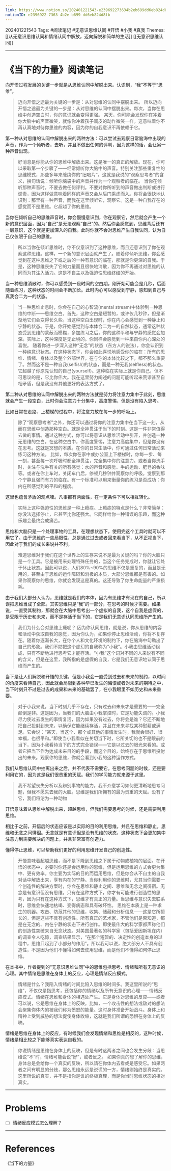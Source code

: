 ```yaml
---
link: https://www.notion.so/202401221543-e239692273634b2eb699dd6eb824d8fb
notionID: e2396922-7363-4b2e-b699-dd6eb824d8fb
---
```

202401221543
Tags: #阅读笔记 #无意识思维认同 #开悟 #小我 #真我 
Themes: [[从无意识思维认同和情绪认同中解放，迈向解脱和简单的生活]] [[无意识思维认同]]

--- 
# 《当下的力量》阅读笔记

向开悟过程发展的关键一步就是从思维认同中解脱出来。认识到，“我”不等于“思维”。

> 迈向开悟之途最为关键的一步是：从对思维的认同中摆脱出来。
> 所以迈向开悟之途最为关键的一步是：从对思维的认同中摆脱出来。每次，当你在思维中创造空白时，你的意识就会变得更强。
> 某天，你可能会发现你在冲着你大脑中的声音微笑，就像你冲着孩子调皮的动作微笑一样。这意味着你不再认真地对待你思维的内容，因为你的自我意识不再依赖于它。

第一种从对思维的认同中解脱出来的两种方法：可以尝试去观察日常脑海中出现的声音，作为一个倾听者，去听，并且不做出任何的评判，因为这样的话，会让另一种声音出现。

> 好消息是你能从你的思维中解放出来。这是唯一的真正的解放。现在，你可以采取第一个步骤了——经常倾听你大脑中的声音。特别关注那些重复性的思维模式，那些多年来缠绕你的“旧唱片”。这就是我说的“观察思考者”的含义，换句话说：倾听你脑袋中的声音并作为一个观察者的临在。
> 当你在倾听那种声音时，不要去做任何评判。不要对你所听到的声音做出判断或进行谴责，因为这样做意味着同样的声音又会从后门乘虚而入。你将会很快地认识到：那里有一种声音，而我在这里倾听它，观察它。这是一种自我存在的感觉而不是思维。它超越了你的思维。

当你在倾听自己的思维声音时，你会慢慢意识到，你在观察它，然后就会产生一个新的意识层面，因为“自己”是无法观察“自己”的。然后你会感觉到，思维背后还有一层意识，这个就是更加深入的自我。此时你就不会对思维产生自我认同，认为自己仅仅限于自己的思维。

> 所以当你在倾听思维时，你不仅意识到了这种思维，而且还意识到了你在观察这种思维。这样，一个新的意识层面就产生了。随着你倾听思维，你会感觉到在这种思维之下或之后的一种有意识的临在，那就是你更深的自我。于是，这种思维丧失了它的力量而且很快地消散，因为你不再通过对思维的认同而为其注入活力。这是不自主以及强迫性思维终结的开始。

当一种思维消散时，你可以感受到一段时间的空白期，刚开始可能会是几秒，后面随着练习，这种状态的时间会不断加长。此时内心可以感受到宁静，感知到自己与真我合二为一的状态。

> 当一种思维止息时，你会在自己的心智流(mental stream)中体验到一种思维的中断——思维空白。首先，这种空白是短暂的，或许仅几秒钟，但是渐渐地它们会变得长久些。当这种空白出现时，你在内心会感觉到一种静止和宁静的状态。于是，你开始感觉到与本体合二为一的自然状态，通常这种状态受到思维的蒙蔽而模糊，多加练习之后，你的这种平和与宁静的感觉会加深。实际上，这种深度是无止境的。你同样会感觉到一种来自你内心深处的喜悦。
> 随着你进一步深入这种“无念”的状态（东方人的说法），你会认识到一种纯意识状态。在这种状态下，你会如此喜悦地感受你的临在：所有的思维、情绪、身体以及整个外部世界，在与你的本体比较之下，都不那么重要了。然而这不是一种自我(selfish)的状态，而是一种无我(selfless)的状态。它超越了你原先认知的自己(yourself)。这种临在实际上就是你自己，但不可思议的是，它比你伟大。我在这里努力阐述的问题可能听起来荒谬甚至自相矛盾，但是我没有其他更好的表达方式了。

第二种从对思维的认同中解脱出来的两种方法就是努力将注意力集中于此刻，思维就会产生一段空白，此时你会注意力十分集中，高度警惕，但是没有陷入思考。

比如日常在走路、上楼梯的过程中，将注意力放在每一步的呼吸上。

> 除了“观察思考者”之外，你还可以通过将你的注意力集中在当下这一刻，从而在思维中创造那种空白。就是全神贯注于当下的时刻。这是一件非常值得去做的事情。通过这种方式，你可以将意识从思维活动中引开，并创造一种无思维的空白。在这种空白中，你高度警惕，注意力高度集中，但是你没有在思考。这就是冥想的本质。在你的日常生活中，你可通过任何日常活动来练习这种方法。
> 比如，每次你在家中或办公室上下楼梯时，你每一步、每一刻，甚至每一次呼吸时都全神贯注，完全集中你的注意力。或者当你洗手时，关注与洗手有关的所有感觉：水的声音和感觉、手的运动、肥皂的香味等。或者在你上车时，关闭车门后，停顿几秒钟并观察你的呼吸。觉察到那个宁静且强而有力的临在。有一个标准可以用来衡量你的练习是否成功：你内在所感觉到的平和的程度。


这里也蕴含矛盾的观点哇。凡事都有两面性，在一定条件下可以相互转化。

> 实际上这种强迫性的思维是一种上瘾症。上瘾症的特点是什么？非常简单：你没法选择停止，它甚至比你还强大。它同样给你一种错误的乐趣，而这种乐趣会最终变成痛苦。


思维和大脑只是一个处理事物的工具，在理想状态下，使用完这个工具时就可以不用它了。由于思维的一些局限性，总是通过过去或者回来看当下，从不正视当下，因此对于我们的成长来说并不利。

> 难道思维对于我们在这个世界上的生存来说不是最为关键的吗？你的大脑只是一个工具。它是被用来处理特殊任务的，当这个任务完成时，你就让它处于休止状态。因此可以说，人们80%~90%的思维不仅是重复的，而且是无用的，甚至由于思维的运作障碍和消极的本质，大部分思维都是有害的。如果你观察你的思维，你就会发现这是真的。这还导致了你生命能量的严重损耗。

由于我们大部分人认为，思维就是我们的本体，因为有思维才有现在的自己，所以误把思维当成了全部。其实思维只是“我”的一部分，在思考的时候才需要。如果说，一直受其制约，那就会在大脑中思考出一个虚拟的自我，这个自我是虚假的，是受限于历史和未来，而不是存活于当下的，它是我们无意识认同思维所产生的。

> 我们为什么会对思维上瘾呢？
> 因为你认同思维，就是说，你从思维的内容和活动中获取自我的感觉，因为你认为，如果你停止思维活动，你将不复存在。随着你逐渐长大，在你个人和文化环境的制约下，你在脑海中勾勒出了自己的形象。我们不妨把这个虚幻的自我称为“小我”。小我由思维活动组成，只有不断地进行思考它才能存活。“小我”这个词对不同的人来说有不同的含义，但是在这里，我所指的是虚假的自我，它是我们无意识地认同于思维而产生的。

当下是让人们解脱和开悟的关键，但是小我会一直受到过去和未来的制约，以时间的角度来看待自己，因此就会局限到各种早已发生的悔恨或者对未来的期待之中，当下时刻只不过是过去的成果和未来的基础罢了，在小我眼里不如历史和未来重要。

> 对于小我来说，当下时刻几乎不存在，只有过去和未来才是重要的——完全颠倒是非。这是因为，当我们的大脑由小我掌控时，它是功能失调的。小我尽力使过去发生的事情复活，因为如果没有过去，你将会是谁？它还不断地把自己投射到未来，以确保它能继续存活，并且在未来寻找某种慰藉或满足。它会说：“某天，当这个、那个或其他的事情发生时，我就会很好、很幸福，也很平和。”即使当小我看似在关切当下时，它所关切的也不是眼前的当下，因为小我看待当下的方式完全错误——它是以过去的眼光来看的。或者它把当下作为达成未来目的的手段，而这个目的，始终存在于思维所投射出的未来。观察你的思维，你就会看到小我的这种运作方式。

我们从思维认同中抽离出来之后，并不代表不需要它。在思考问题的时候，还是要利用它的，因为这是我们很贵重的天赋。我们的学习能力就来源于这里。

> 我不希望丧失分析以及辨别事物的能力。我不介意学习如何更清晰地思考问题，但我不愿失去我的大脑。思维是我们所拥有的最为贵重的天赋。没有了它，我们将沦为一种动物

开悟意味着从思维中解脱出来，超越思维，但我们需要思考的时候，还是需要利用思维。

相比于之前，开悟后的状态应该是以实际的目的利用思维，并且在思维和静止，思维和无念之间徘徊。无念就是有意识但是没有思维的状态，这种状态下会更加集中注意力到需要解决的问题上，并且非常富有创造力。

懂得停止思维，可以帮助我们更好的利用思维开发自己的创造性。

> 开悟意味着超越思维，而不是下降到思维之下属于动物或植物的层面。在开悟的状态中，必要时你还是会运用你的思维，但是运用思维的方式会更为集中、更有效率。你主要为实际的目的而运用思维，但是你会从不自主的自我对话中解放出来，享有内在的宁静。当你利用你的思维时，尤其当你需要一个创造性的解决方案时，你会在思维和静止之间、思维和无念之间徘徊。无念是有意识但没有思维。只有在这种方式下，你才有可能进行创造性的思考，因为只有在这种方式下，思维才有真正的力量。当思维与意识失去联系时，思维会快速地枯竭、变得病态和具有破坏性。
> 思维在本质上是一种求生的机器。攻击、防范其他的思维，收集、储藏和分析信息——这是它所擅长的，但是这些不具有创造性。所有真正的艺术家，不管他们是否知道，都是在无念的、内在宁静的状态下进行创作。即使最伟大的科学家都声称他们的创造性突破来自无念状态。对美国最著名的科学家（包括爱因斯坦在内）的调查令人吃惊，调查结果显示，“在那个短暂的、决定性的创造本身的过程中，思维只起到了小部分的作用”。所以我可以说，绝大部分人不具有创造性，不是因为他们不懂得如何去使用思维，而是他们不懂得如何停止思维。

在本书中，作者提到的“无意识思维认同”中的思维包括思考、情绪和所有无意识的心理。其中情绪是思维在身体上的反应，心理是情绪反应模式。

> 情绪是什么？我陷入情绪的时间比陷入思维的时间多。我这里所说的“思维”，不仅仅是指思考，还包括你的情绪以及所有无意识的心理——情绪反应模式。情绪在思维和身体的相遇处产生。它是身体对思维的反应——或者可以说，它是思维在身体上的反映。比如，一个攻击性的想法或敌对的想法会聚集你体内的被我们称为愤怒的能量。这时身体准备开始战斗。身体上和精神上受到威胁的想法促使身体收缩，这就是我们所谓的恐惧在身体上的反映。

情绪是思维在身体上的反应，有时候我们会发现情绪和思维是相反的，这种时候，情绪是相比较之下能够真实表达自我的。

> 你说情绪是思维在身体上的反映，但是有时这两者之间也会发生分歧：当思维说“不”时，情绪可能会说“好”，或者反之。
> 如果你真的想了解你的思维，身体总是会给你一个真实的反映，所以请在你体内去看或是感受它。如果两者之间有明显的分歧，那么思维永远是说谎的一方，情绪则始终是真实的。这里所说的真实，并不是指你是谁的终极真理，而是你当时思维状态的相对真实。

---
# Problems

- [ ] 情绪反应模式怎么理解？

---
# References

《当下的力量》